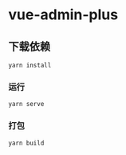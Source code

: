 # vue-admin-plus

## 下载依赖
```
yarn install
```

### 运行
```
yarn serve
```

### 打包
```
yarn build
```


